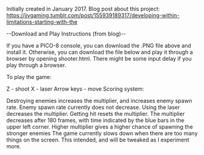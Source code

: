 Initially created in January 2017. 
Blog post about this project: https://jjvgaming.tumblr.com/post/155939189317/developing-within-limitations-starting-with-the

--Download and Play Instructions (from blog)--

If you have a PICO-8 console, you can download the .PNG file above and install it. Otherwise, you can download the file below and play it through a browser by opening shooter.html. There might be some input delay if you play through a browser.

To play the game:

Z - shoot
X - laser
Arrow keys - move
Scoring system:

Destroying enemies increases the multiplier, and increases enemy spawn rate. Enemy spawn rate currently does not decrease.
Using the laser decreases the multiplier.
Getting hit resets the multiplier.
The multiplier decreases after 180 frames, with time indicated by the blue bars in the upper left corner.
Higher multiplier gives a higher chance of spawning the stronger enemies
The game currently slows down when there are too many things on the screen. This intended, and will be tweaked as I experiment more.
